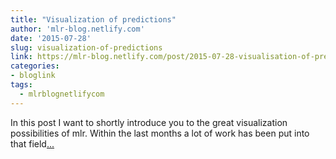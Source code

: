 ```yaml
---
title: "Visualization of predictions"
author: 'mlr-blog.netlify.com'
date: '2015-07-28'
slug: visualization-of-predictions
link: https://mlr-blog.netlify.com/post/2015-07-28-visualisation-of-predictions/
categories:
- bloglink
tags:
  - mlrblognetlifycom
---
```


In this post I want to shortly introduce you to the great visualization possibilities of mlr. Within the last months a lot of work has been put into that field[... <i class="fas fa-external-link-alt"></i>](https://mlr-blog.netlify.com/post/2015-07-28-visualisation-of-predictions/)


